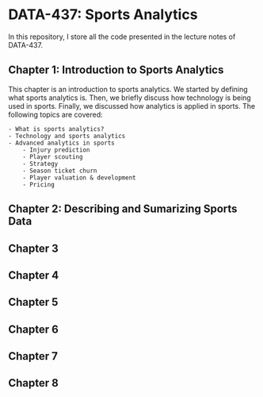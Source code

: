 # DATA-437: Sports Analytics

In this repository, I store all the code presented in the lecture notes of DATA-437.

## Chapter 1: Introduction to Sports Analytics

This chapter is an introduction to sports analytics. We started by defining what sports analytics is. Then, we briefly discuss how technology is being used in sports. Finally, we discussed how analytics is applied in sports. The following topics are covered:

    - What is sports analytics?
    - Technology and sports analytics
    - Advanced analytics in sports
        - Injury prediction
        - Player scouting 
        - Strategy
        - Season ticket churn
        - Player valuation & development 
        - Pricing

## Chapter 2: Describing and Sumarizing Sports Data

## Chapter 3

## Chapter 4

## Chapter 5

## Chapter 6

## Chapter 7

## Chapter 8
